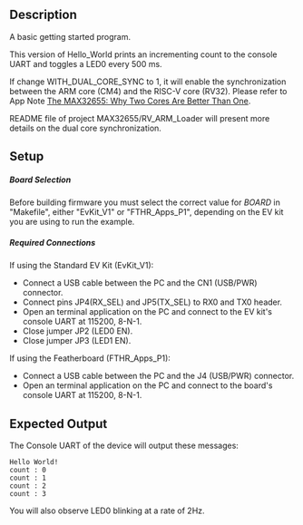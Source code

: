 ## Description

A basic getting started program.

This version of Hello_World prints an incrementing count to the console UART and toggles a LED0 every 500 ms.

If change WITH_DUAL_CORE_SYNC to 1, it will enable the synchronization between the ARM core (CM4) and the RISC-V core (RV32). Please refer to App Note [The MAX32655: Why Two Cores Are Better Than One](https://www.maximintegrated.com/en/design/technical-documents/app-notes/7/7336.html).

README file of project MAX32655/RV_ARM_Loader will present more details on the dual core synchronization.

## Setup

##### Board Selection

Before building firmware you must select the correct value for _BOARD_  in "Makefile", either "EvKit\_V1" or "FTHR\_Apps\_P1", depending on the EV kit you are using to run the example.

##### Required Connections
If using the Standard EV Kit (EvKit\_V1):
-   Connect a USB cable between the PC and the CN1 (USB/PWR) connector.
-   Connect pins JP4(RX_SEL) and JP5(TX_SEL) to RX0 and TX0  header.
-   Open an terminal application on the PC and connect to the EV kit's console UART at 115200, 8-N-1.
-   Close jumper JP2 (LED0 EN).
-   Close jumper JP3 (LED1 EN).

If using the Featherboard (FTHR\_Apps\_P1):
-   Connect a USB cable between the PC and the J4 (USB/PWR) connector.
-   Open an terminal application on the PC and connect to the board's console UART at 115200, 8-N-1.

## Expected Output

The Console UART of the device will output these messages:

```
Hello World!
count : 0
count : 1
count : 2
count : 3
```

You will also observe LED0 blinking at a rate of 2Hz.
